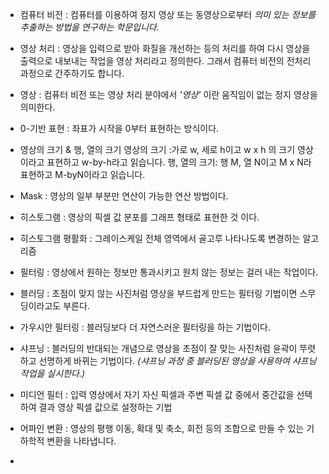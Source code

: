- 컴퓨터 비전 : 컴퓨터를 이용하여 정지 영상 또는 동영상으로부터 *의미 있는 정보를 추출하는 방법을 연구하는 학문입니다.*

- 영상 처리 : 영상을 입력으로 받아 화질을 개선하는 등의 처리를 하여 다시 영상을 출력으로 내보내는 작업을 영상 처리라고 정의한다. 그래서 컴퓨터 비전의 전처리 과정으로 간주하기도 합니다.

- 영상 : 컴퓨터 비전 또는 영상 처리 분야에서 *'영상'* 이란 움직임이 없는 정지 영상을 의미한다.

- 0-기반 표현 : 좌표가 시작을 0부터 표현하는 방식이다.

- 영상의 크기 & 행, 열의 크기
	영상의 크기 :가로 w, 세로 h이고 w x h 의 크기 영상이라고 표현하고 w-by-h라고 읽습니다.
	행, 열의 크기: 행 M, 열 N이고 M x N라 표현하고 M-byN이라고 읽습니다.

- Mask : 영상의 일부 부분만 연산이 가능한 연산 방법이다.

- 히스토그램 : 영상의 픽셀 값 분포를 그래프 형태로 표현한 것 이다.
- 히스토그램 평활화 : 그레이스케일 전체 영역에서 골고루 나타나도록 변경하는 알고리즘


- 필터링 : 영상에서 원하는 정보만 통과시키고 원치 않는 정보는 걸러 내는 작업이다.
- 블러딩 : 초점이 맞지 않는 사진처럼 영상을 부드럽게 만드는 필터링 기법이면 스무딩이라고도 부른다.
- 가우시안 필터링 : 블러딩보다 더 자연스러운 필터링을 하는 기법이다.
- 샤프닝 : 블러딩의 반대되는 개념으로 영상을 초점이 잘 맞는 사진처럼 윤곽이 뚜렷하고 선명하게 바뀌는 기법이다. *(샤프닝 과정 중 블러딩된 영상을 사용하여 샤프닝 작업을 실시한다.)*
- 미디언 필터 : 입력 영상에서 자기 자신 픽셀과 주변 픽셀 값 중에서 중간값을 선택하여 결과 영상 픽셀 값으로 설정하는 기법

- 어파인 변환 : 영상의 평행 이동, 확대 및 축소, 회전 등의 조합으로 만들 수 있는 기하학적 변환을 나타냅니다.
- 


